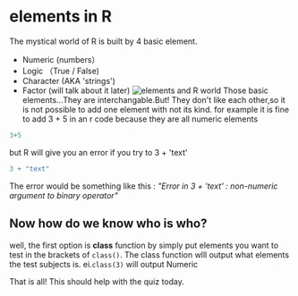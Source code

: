 # elements in R 
The mystical world of R is built by 4 basic element.
- Numeric (numbers）
- Logic （True / False)
- Character (AKA 'strings')
- Factor (will talk about it later)
![elements and R world](https://github.com/user-attachments/assets/dee599cd-2232-4cce-9540-2337e9bfdc09)
Those basic elements...They are interchangable.But! They don't like each other,so it is not possible to add one element with not its kind.
for example it is fine to add 3 + 5 in an r code because they are all numeric elements
```r
3+5
```
but R will give you an error if you try to 3 + 'text'
```r
3 + "text"
```
The error would be something like this :
*"Error in 3 + 'text' : non-numeric argument to binary operator"*
## Now how do we know who is who? 
well, the first option is 
**class** function 
by simply put elements you want to test in the brackets of `class()`. The class function wlll output what elements the test subjects is. 
ei.`class(3)` will output Numeric

That is all! This should help with the quiz today.
